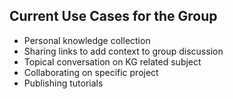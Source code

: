 ## Current Use Cases for the Group

  * Personal knowledge collection
  * Sharing links to add context to group discussion
  * Topical conversation on KG related subject
  * Collaborating on specific project
  * Publishing tutorials

